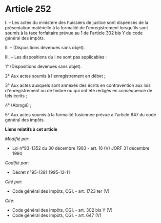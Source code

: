 # Article 252

I. – Les actes du ministère des huissiers de justice sont dispensés de la présentation matérielle à la formalité de
l'enregistrement lorsqu'ils sont soumis à la taxe forfaitaire prévue au 1 de l'article 302 bis Y du code général des impôts.

II. – (Dispositions devenues sans objet).

III. – Les dispositions du I ne sont pas applicables :

1° (Dispositions devenues sans objet).

2° Aux actes soumis à l'enregistrement en débet ;

3° Aux actes auxquels sont annexés des écrits en contravention aux lois d'enregistrement ou de timbre ou qui ont été rédigés
en conséquence de tels écrits ;

4° (Abrogé) ;

5° Aux actes soumis à la formalité fusionnée prévue à l'article 647 du code général des impôts.

**Liens relatifs à cet article**

_Modifié par_:

  - Loi n°93-1352 du 30 décembre 1993 - art. 16 (V) JORF 31 décembre 1994

_Codifié par_:

  - Décret n°95-1281 1995-12-11

_Cité par_:

  - Code général des impôts, CGI. - art. 1723 ter (V)

_Cite_:

  - Code général des impôts, CGI. - art. 302 bis Y (V)
  - Code général des impôts, CGI. - art. 647 (V)
